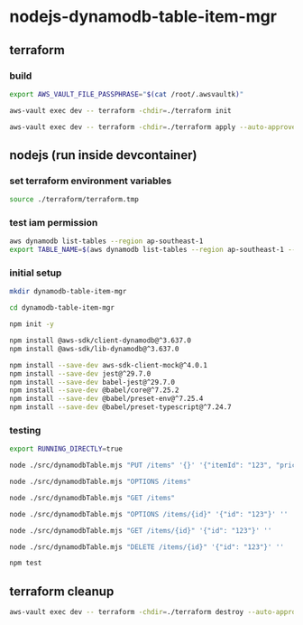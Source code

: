 # nodejs-dynamodb-table-item-mgr

## terraform

### build

```bash
export AWS_VAULT_FILE_PASSPHRASE="$(cat /root/.awsvaultk)"
```

```bash
aws-vault exec dev -- terraform -chdir=./terraform init
```

```bash
aws-vault exec dev -- terraform -chdir=./terraform apply --auto-approve
```

## nodejs (run inside devcontainer)

### set terraform environment variables

```bash
source ./terraform/terraform.tmp
```

### test iam permission

```bash
aws dynamodb list-tables --region ap-southeast-1
export TABLE_NAME=$(aws dynamodb list-tables --region ap-southeast-1 --query "TableNames[0]" --output text)
```

### initial setup

```bash
mkdir dynamodb-table-item-mgr
```

```bash
cd dynamodb-table-item-mgr
```

```bash
npm init -y
```

```bash
npm install @aws-sdk/client-dynamodb@^3.637.0
npm install @aws-sdk/lib-dynamodb@^3.637.0
```

```bash
npm install --save-dev aws-sdk-client-mock@^4.0.1
npm install --save-dev jest@^29.7.0
npm install --save-dev babel-jest@^29.7.0
npm install --save-dev @babel/core@^7.25.2
npm install --save-dev @babel/preset-env@^7.25.4
npm install --save-dev @babel/preset-typescript@^7.24.7
```

### testing

```bash
export RUNNING_DIRECTLY=true
```

```bash
node ./src/dynamodbTable.mjs "PUT /items" '{}' '{"itemId": "123", "price": 100, "name": "Sample Item"}'
```

```bash
node ./src/dynamodbTable.mjs "OPTIONS /items"
```

```bash
node ./src/dynamodbTable.mjs "GET /items"
```

```bash
node ./src/dynamodbTable.mjs "OPTIONS /items/{id}" '{"id": "123"}' ''
```

```bash
node ./src/dynamodbTable.mjs "GET /items/{id}" '{"id": "123"}' ''
```

```bash
node ./src/dynamodbTable.mjs "DELETE /items/{id}" '{"id": "123"}' ''
```

```bash
npm test
```

## terraform cleanup

```bash
aws-vault exec dev -- terraform -chdir=./terraform destroy --auto-approve
```
